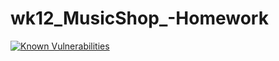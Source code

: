 # wk12_MusicShop_-Homework

<a href="https://snyk.io/test/github/GCPix/wk12_MusicShop_-Homework?targetFile=pom.xml"><img src="https://snyk.io/test/github/GCPix/wk12_MusicShop_-Homework/badge.svg?targetFile=pom.xml" alt="Known Vulnerabilities" data-canonical-src="https://snyk.io/test/github/GCPix/wk12_MusicShop_-Homework?targetFile=pom.xml" style="max-width:100%;"></a>

